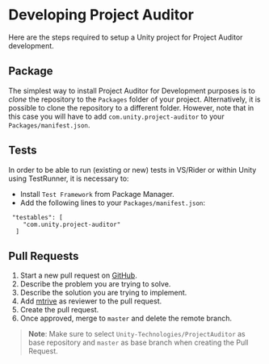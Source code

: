 # Developing Project Auditor
Here are the steps required to setup a Unity project for Project Auditor development.

## Package
The simplest way to install Project Auditor for Development purposes is to _clone_ the repository to the `Packages` folder of your project.
Alternatively, it is possible to clone the repository to a different folder. However, note that in this case you will have to add `com.unity.project-auditor` to your `Packages/manifest.json`.

## Tests
In order to be able to run (existing or new) tests in VS/Rider or within Unity using TestRunner, it is necessary to: 
- Install `Test Framework` from Package Manager. 
- Add the following lines to your `Packages/manifest.json`:
```
 "testables": [
    "com.unity.project-auditor"
  ]
```

## Pull Requests
1. Start a new pull request on [GitHub](https://github.com/Unity-Technologies/ProjectAuditor/compare).
2. Describe the problem you are trying to solve.
3. Describe the solution you are trying to implement.
4. Add [mtrive](https://github.com/mtrive) as reviewer to the pull request.
5. Create the pull request.
6. Once approved, merge to `master` and delete the remote branch.
> **Note**: Make sure to select `Unity-Technologies/ProjectAuditor` as base repository and `master` as base branch when creating the Pull Request.
